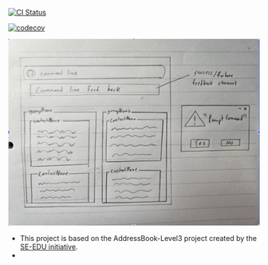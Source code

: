 [![CI Status](https://github.com/AY2324S2-CS2103T-W13-3/tp/workflows/Java%20CI/badge.svg)](https://github.com/AY2324S2-CS2103T-W13-3/tp/actions)

[![codecov](https://codecov.io/gh/AY2324S2-CS2103T-W13-3/tp/graph/badge.svg?token=1WRVD2HJ79)](https://codecov.io/gh/AY2324S2-CS2103T-W13-3/tp)

![Ui](docs/images/Ui.png)

* This project is based on the AddressBook-Level3 project created by the [SE-EDU initiative](https://se-education.org).
* 